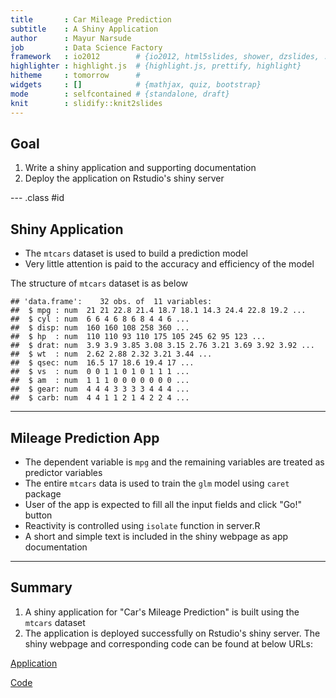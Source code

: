 ```yaml
---
title       : Car Mileage Prediction
subtitle    : A Shiny Application
author      : Mayur Narsude
job         : Data Science Factory
framework   : io2012        # {io2012, html5slides, shower, dzslides, ...}
highlighter : highlight.js  # {highlight.js, prettify, highlight}
hitheme     : tomorrow      # 
widgets     : []            # {mathjax, quiz, bootstrap}
mode        : selfcontained # {standalone, draft}
knit        : slidify::knit2slides
---
```


## Goal

1. Write a shiny application and supporting documentation
2. Deploy the application on Rstudio's shiny server

--- .class #id 

## Shiny Application
- The `mtcars` dataset is used to build a prediction model
- Very little attention is paid to the accuracy and efficiency of the model

The structure of `mtcars` dataset is as below

```
## 'data.frame':	32 obs. of  11 variables:
##  $ mpg : num  21 21 22.8 21.4 18.7 18.1 14.3 24.4 22.8 19.2 ...
##  $ cyl : num  6 6 4 6 8 6 8 4 4 6 ...
##  $ disp: num  160 160 108 258 360 ...
##  $ hp  : num  110 110 93 110 175 105 245 62 95 123 ...
##  $ drat: num  3.9 3.9 3.85 3.08 3.15 2.76 3.21 3.69 3.92 3.92 ...
##  $ wt  : num  2.62 2.88 2.32 3.21 3.44 ...
##  $ qsec: num  16.5 17 18.6 19.4 17 ...
##  $ vs  : num  0 0 1 1 0 1 0 1 1 1 ...
##  $ am  : num  1 1 1 0 0 0 0 0 0 0 ...
##  $ gear: num  4 4 4 3 3 3 3 4 4 4 ...
##  $ carb: num  4 4 1 1 2 1 4 2 2 4 ...
```

---

## Mileage Prediction App
- The dependent variable is `mpg` and the remaining variables are treated as predictor variables
- The entire `mtcars` data is used to train the `glm` model using `caret` package
- User of the app is expected to fill all the input fields and click "Go!" button
- Reactivity is controlled using `isolate` function in server.R
- A short and simple text is included in the shiny webpage as app documentation

---

## Summary
1. A shiny application for "Car's Mileage Prediction" is built using the `mtcars` dataset
2. The application is deployed successfully on Rstudio's shiny server.
The shiny webpage and corresponding code can be found at below URLs:

[Application](https://mayurnarsude.shinyapps.io/shiny)

[Code](https://github.com/mayurnarsude/developingDataProducts)







